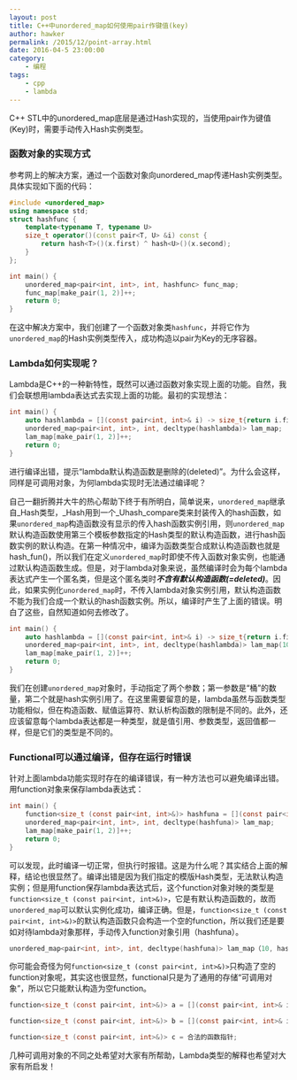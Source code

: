 ```yaml
---
layout: post
title: C++中unordered_map如何使用pair作键值(key)
author: hawker
permalink: /2015/12/point-array.html
date: 2016-04-5 23:00:00
category:
    - 编程
tags:
    - cpp
    - lambda
---
```

C++ STL中的unordered_map底层是通过Hash实现的，当使用pair作为键值(Key)时，需要手动传入Hash实例类型。

### 函数对象的实现方式

参考网上的解决方案，通过一个函数对象向unordered_map传递Hash实例类型。具体实现如下面的代码：

```c++
#include <unordered_map>
using namespace std;
struct hashfunc {
	template<typename T, typename U>
	size_t operator()(const pair<T, U> &i) const {
		return hash<T>()(x.first) ^ hash<U>()(x.second);
	}
};

int main() {
	unordered_map<pair<int, int>, int, hashfunc> func_map;
	func_map[make_pair(1, 2)]++;
	return 0;
}
```
在这中解决方案中，我们创建了一个函数对象类`hashfunc`，并将它作为`unordered_map`的Hash实例类型传入，成功构造以pair为Key的无序容器。

### Lambda如何实现呢？
Lambda是C++的一种新特性，既然可以通过函数对象实现上面的功能。自然，我们会联想用lambda表达式去实现上面的功能。最初的实现想法：

```c
int main() {
	auto hashlambda = [](const pair<int, int>& i) -> size_t{return i.first ^ i.second;};
	unordered_map<pair<int, int>, int, decltype(hashlambda)> lam_map;
	lam_map[make_pair(1, 2)]++;
	return 0;
}
```
进行编译出错，提示“lambda默认构造函数是删除的(deleted)”。为什么会这样，同样是可调用对象，为何lambda实现时无法通过编译呢？

自己一翻折腾并大牛的热心帮助下终于有所明白，简单说来，`unordered_map`继承自_Hash类型，_Hash用到一个_Uhash_compare类来封装传入的hash函数，如果`unordered_map`构造函数没有显示的传入hash函数实例引用，则`unordered_map`默认构造函数使用第三个模板参数指定的Hash类型的默认构造函数，进行hash函数实例的默认构造。在第一种情况中，编译为函数类型合成默认构造函数也就是hash_fun()，所以我们在定义`unordered_map`时即使不传入函数对象实例，也能通过默认构造函数生成。但是，对于lambda对象来说，虽然编译时会为每个lambda表达式产生一个匿名类，但是这个匿名类时***不含有默认构造函数(=deleted)***。因此，如果实例化`unordered_map`时，不传入lambda对象实例引用，默认构造函数不能为我们合成一个默认的hash函数实例。所以，编译时产生了上面的错误。明白了这些，自然知道如何去修改了。
```c
int main() {
	auto hashlambda = [](const pair<int, int>& i) -> size_t{return i.first ^ i.second;};
	unordered_map<pair<int, int>, int, decltype(hashlambda)> lam_map(10, hashlambda);
	lam_map[make_pair(1, 2)]++;
	return 0;
}
```	
我们在创建`unordered_map`对象时，手动指定了两个参数；第一参数是“桶”的数量，第二个就是hash实例引用了。在这里需要留意的是，lambda虽然与函数类型功能相似，但在构造函数、赋值运算符、默认析构函数的限制是不同的。此外，还应该留意每个lambda表达都是一种类型，就是值引用、参数类型，返回值都一样，但是它们的类型是不同的。

### Functional可以通过编译，但存在运行时错误

针对上面lambda功能实现时存在的编译错误，有一种方法也可以避免编译出错。用function对象来保存lambda表达式：
```c
int main() {
	function<size_t (const pair<int, int>&)> hashfuna = [](const pair<int, int>& i) -> size_t{return i.first ^ i.second;};
	unordered_map<pair<int, int>, int, decltype(hashfuna)> lam_map;
	lam_map[make_pair(1, 2)]++;
	return 0;
}
```
可以发现，此时编译一切正常，但执行时报错。这是为什么呢？其实结合上面的解释，结论也很显然了。编译出错是因为我们指定的模版Hash类型，无法默认构造实例；但是用function保存lambda表达式后，这个function对象对映的类型是`function<size_t (const pair<int, int>&)>`，它是有默认构造函数的，故而`unordered_map`可以默认实例化成功，编译正确。但是，`function<size_t (const pair<int, int>&)>`的默认构造函数只会构造一个空的function，所以我们还是要如对待lambda对象那样，手动传入function对象引用（hashfuna）。
```c
unordered_map<pair<int, int>, int, decltype(hashfuna)> lam_map（10, hashfuna);
```
你可能会奇怪为何`function<size_t (const pair<int, int>&)>`只构造了空的function对象呢，其实这也很显然，functional只是为了通用的存储“可调用对象”，所以它只能默认构造为空function。

```c
function<size_t (const pair<int, int>&)> a = [](const pair<int, int>& i) -> size_t{return i.first ^ i.second;};

function<size_t (const pair<int, int>&)> b = [](const pair<int, int>& i) -> size_t{return 5;};

function<size_t (const pair<int, int>&)> c = 合法的函数指针;	
```
几种可调用对象的不同之处希望对大家有所帮助，Lambda类型的解释也希望对大家有所启发！

